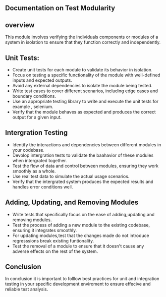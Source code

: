 ## Documentation on Test Modularity

## overview
This module involves  verifying the individuals components or modules of a system in isolation to ensure that they function correctly and independently.

##  Unit Tests:
- Create unit tests for each module to validate its behavior in isolation.
- Focus on testing a specific functionality of the module with well-defined inputs and expected outputs.
- Avoid any external dependencies to isolate the module being tested.
- Write test cases to cover different scenarios, including edge cases and boundary conditions.
- Use an appropriate testing  library to write  and execute the unit tests for example , selenium.
- Verify that the module behaves as expected and produces the correct output for a given input.

## Intergration Testing 
- Identify the interactions and dependencies between different modules in your codebase.
- Devolop intergration tests to validate the baahavior of these modules when intergrated together.
- Test the flow of data and control between modules, ensuring they work smoothly as a whole.
- Use real test data to simulate the actual usage scenarios.
- Verify that the intergrated system produces the expected results and handles error conditions well.

## Adding, Updating, and Removing Modules
- Write tests that specifically focus on the ease of adding,updating and removing modules.
- Test the process of adding a new module to the existing codebase, ensuring it integrates smoothly.
- For updating modules,test that the changes made do not introduce regresssions break existing funtionality.
- Test the removal of a module to ensure that it doesn't cause any adverse effects on the rest of the system.

## Conclusion
In conclusion it is important to folllow best practices for unit and integration testing in your specific development enviroment to ensure effecive and reliable test analysis.